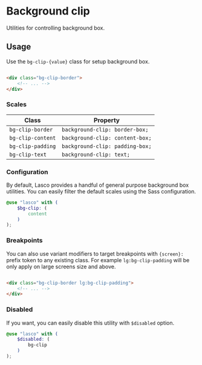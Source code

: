 # Background clip

Utilities for controlling background box.

## Usage

Use the `bg-clip-{value}` class for setup background box.

```html

<div class="bg-clip-border">
    <!-- ... -->
</div>
```

### Scales

| Class             | Property                        |
|-------------------|---------------------------------|
| `bg-clip-border`  | `background-clip: border-box;`  |
| `bg-clip-content` | `background-clip: content-box;` |
| `bg-clip-padding` | `background-clip: padding-box;` |    
| `bg-clip-text`    | `background-clip: text;`        |    

### Configuration

By default, Lasco provides a handful of general purpose background box utilities. You can easily filter the default
scales using the Sass configuration.

```scss
@use "lasco" with (
    $bg-clip: (
        content
    )
);
```

### Breakpoints

You can also use variant modifiers to target breakpoints with `{screen}:` prefix token to any existing class. For
example `lg:bg-clip-padding` will be only apply on large screens size and above.

```html

<div class="bg-clip-border lg:bg-clip-padding">
    <!-- ... -->
</div>
```

### Disabled

If you want, you can easily disable this utility with `$disabled` option.

```scss
@use "lasco" with (
    $disabled: (
        bg-clip
    )
);
```
